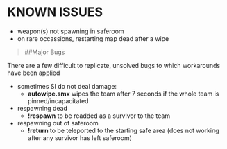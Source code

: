 # KNOWN ISSUES
 * weapon(s) not spawning in saferoom  
 * on rare occassions, restarting map dead after a wipe
 
>##Major Bugs

There are a few difficult to replicate, unsolved bugs to which workarounds have been applied 
 * sometimes SI do not deal damage: 
   * **autowipe.smx** wipes the team after 7 seconds if the whole team is pinned/incapacitated
 * respawning dead
   * **!respawn** to be readded as a survivor to the team
 * respawning out of saferoom
   * **!return** to be teleported to the starting safe area (does not working after any survivor has left saferoom)



